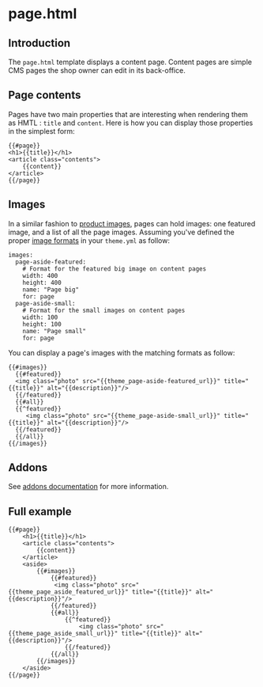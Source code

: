 <!--
  title: page.html
  layout: documentation-with-menu
  -->

page.html
=========

Introduction
------------

The ```page.html``` template displays a content page. Content pages are simple CMS pages the shop owner can edit in its back-office.

Page contents
-------------

Pages have two main properties that are interesting when rendering them as HMTL : ```title``` and ```content```. Here is how you can display those properties in the simplest form:

    {{#page}}
    <h1>{{title}}</h1>
    <article class="contents">
        {{content}}
    </article>
    {{/page}}

<a name="images"></a>
Images
------

In a similar fashion to [product images](/documentation-template-products#images), pages can hold images: one featured image, and a list of all the page images. Assuming you've defined the proper [image formats](/documentation-theme#images-formats) in your ```theme.yml``` as follow:

    images:
      page-aside-featured:
        # Format for the featured big image on content pages
        width: 400
        height: 400
        name: "Page big"
        for: page
      page-aside-small:
        # Format for the small images on content pages
        width: 100
        height: 100
        name: "Page small"
        for: page
You can display a page's images with the matching formats as follow:

    {{#images}}
      {{#featured}}
      <img class="photo" src="{{theme_page-aside-featured_url}}" title="{{title}}" alt="{{description}}"/>
      {{/featured}}
      {{#all}}
      {{^featured}}
         <img class="photo" src="{{theme_page-aside-small_url}}" title="{{title}}" alt="{{description}}"/>
      {{/featured}}
      {{/all}}
    {{/images}}

Addons
------

See [addons documentation](/documentation-addons) for more information.

Full example
------------

    {{#page}}
        <h1>{{title}}</h1>
        <article class="contents">
            {{content}}
        </article>
        <aside>
            {{#images}}
                {{#featured}}
                 <img class="photo" src="{{theme_page_aside_featured_url}}" title="{{title}}" alt="{{description}}"/>
                {{/featured}}
                {{#all}}
                    {{^featured}}
                        <img class="photo" src="{{theme_page_aside_small_url}}" title="{{title}}" alt="{{description}}"/>
                    {{/featured}}
                {{/all}}
            {{/images}}
        </aside>
    {{/page}}
